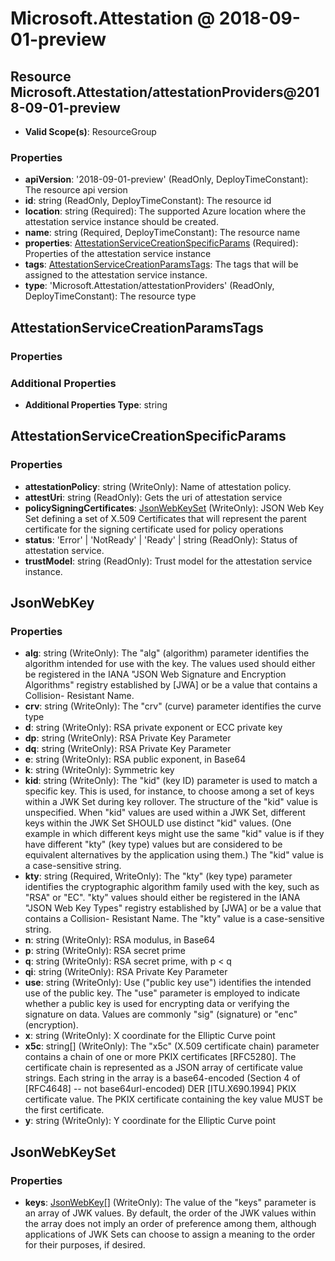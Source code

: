 # Microsoft.Attestation @ 2018-09-01-preview

## Resource Microsoft.Attestation/attestationProviders@2018-09-01-preview
* **Valid Scope(s)**: ResourceGroup
### Properties
* **apiVersion**: '2018-09-01-preview' (ReadOnly, DeployTimeConstant): The resource api version
* **id**: string (ReadOnly, DeployTimeConstant): The resource id
* **location**: string (Required): The supported Azure location where the attestation service instance should be created.
* **name**: string (Required, DeployTimeConstant): The resource name
* **properties**: [AttestationServiceCreationSpecificParams](#attestationservicecreationspecificparams) (Required): Properties of the attestation service instance
* **tags**: [AttestationServiceCreationParamsTags](#attestationservicecreationparamstags): The tags that will be assigned to the attestation service instance.
* **type**: 'Microsoft.Attestation/attestationProviders' (ReadOnly, DeployTimeConstant): The resource type

## AttestationServiceCreationParamsTags
### Properties
### Additional Properties
* **Additional Properties Type**: string

## AttestationServiceCreationSpecificParams
### Properties
* **attestationPolicy**: string (WriteOnly): Name of attestation policy.
* **attestUri**: string (ReadOnly): Gets the uri of attestation service
* **policySigningCertificates**: [JsonWebKeySet](#jsonwebkeyset) (WriteOnly): JSON Web Key Set defining a set of X.509 Certificates that will represent the parent certificate for the signing certificate used for policy operations
* **status**: 'Error' | 'NotReady' | 'Ready' | string (ReadOnly): Status of attestation service.
* **trustModel**: string (ReadOnly): Trust model for the attestation service instance.

## JsonWebKey
### Properties
* **alg**: string (WriteOnly): The "alg" (algorithm) parameter identifies the algorithm intended for
use with the key.  The values used should either be registered in the
IANA "JSON Web Signature and Encryption Algorithms" registry
established by [JWA] or be a value that contains a Collision-
Resistant Name.
* **crv**: string (WriteOnly): The "crv" (curve) parameter identifies the curve type
* **d**: string (WriteOnly): RSA private exponent or ECC private key
* **dp**: string (WriteOnly): RSA Private Key Parameter
* **dq**: string (WriteOnly): RSA Private Key Parameter
* **e**: string (WriteOnly): RSA public exponent, in Base64
* **k**: string (WriteOnly): Symmetric key
* **kid**: string (WriteOnly): The "kid" (key ID) parameter is used to match a specific key.  This
is used, for instance, to choose among a set of keys within a JWK Set
during key rollover.  The structure of the "kid" value is
unspecified.  When "kid" values are used within a JWK Set, different
keys within the JWK Set SHOULD use distinct "kid" values.  (One
example in which different keys might use the same "kid" value is if
they have different "kty" (key type) values but are considered to be
equivalent alternatives by the application using them.)  The "kid"
value is a case-sensitive string.
* **kty**: string (Required, WriteOnly): The "kty" (key type) parameter identifies the cryptographic algorithm
family used with the key, such as "RSA" or "EC". "kty" values should
either be registered in the IANA "JSON Web Key Types" registry
established by [JWA] or be a value that contains a Collision-
Resistant Name.  The "kty" value is a case-sensitive string.
* **n**: string (WriteOnly): RSA modulus, in Base64
* **p**: string (WriteOnly): RSA secret prime
* **q**: string (WriteOnly): RSA secret prime, with p < q
* **qi**: string (WriteOnly): RSA Private Key Parameter
* **use**: string (WriteOnly): Use ("public key use") identifies the intended use of
the public key. The "use" parameter is employed to indicate whether
a public key is used for encrypting data or verifying the signature
on data. Values are commonly "sig" (signature) or "enc" (encryption).
* **x**: string (WriteOnly): X coordinate for the Elliptic Curve point
* **x5c**: string[] (WriteOnly): The "x5c" (X.509 certificate chain) parameter contains a chain of one
or more PKIX certificates [RFC5280].  The certificate chain is
represented as a JSON array of certificate value strings.  Each
string in the array is a base64-encoded (Section 4 of [RFC4648] --
not base64url-encoded) DER [ITU.X690.1994] PKIX certificate value.
The PKIX certificate containing the key value MUST be the first
certificate.
* **y**: string (WriteOnly): Y coordinate for the Elliptic Curve point

## JsonWebKeySet
### Properties
* **keys**: [JsonWebKey](#jsonwebkey)[] (WriteOnly): The value of the "keys" parameter is an array of JWK values.  By
default, the order of the JWK values within the array does not imply
an order of preference among them, although applications of JWK Sets
can choose to assign a meaning to the order for their purposes, if
desired.

